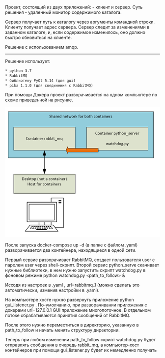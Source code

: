 Проект, состоящий из двух приложений: - клиент и сервер. Суть решения - удаленный монитор содержимого каталога.

Сервер получает путь к каталогу через аргументы командной строки. 
Клиенту получает адрес сервера.
Сервер следит за изменениями в заданном каталоге, и, если содержимое изменилось, оно должно быстро обновиться на клиенте.

Решение с использованием amqp.

-------------------------------------------------------------------------------------------------------------------------

Решение использует:

    * python 3.7
    * RabbitMQ
    * библиотеку PyQt 5.14 (для gui)
    * pika 1.1.0 (для соединения с RabbitMQ)


При помощи Докера проект разворачивается на одном компьютере по схеме приведенной на рисунке.


![application_pattern](python_serve/application_pattern.png)


После запуска docker-compose up -d (в папке с файлом .yaml)
разворачивается два контейнера, находящиеся в одной сети. 

Первый сервис разворачивает RabbitMQ, создает пользователя user с паролем user через shell-скрипт.
Второй сервис python_serve скачивает нужные библиотеки, в нем нужно запустить скрипт watchdog.py 
в фоновом режиме python watchdog.py <path_to_follow> <url> &

Исходя из настроек в .yaml , url=rabbitmq_1 (можно сделать это автоматически, изменив настройки в .yaml).

На компьютере хосте нужно развернуть приложение python gui_listener.py <url>. 
По-умолчанию, при разворачивании приложения с докерами url=127.0.0.1
GUI приложение многопоточное. В отдельном потоке обрабатываются принятия сообщений от RabbitMQ.

После этого нужно переместиться в директорию, указанную в path_to_follow и начать менять структуру директории.

Теперь при любом изменении path_to_follow скрипт watchdog.py будет отправлять сообщения в очередь rabbit_mq, 
а компьютер-хост контейнеров при помощи gui_listener.py будет их немедленно получать
